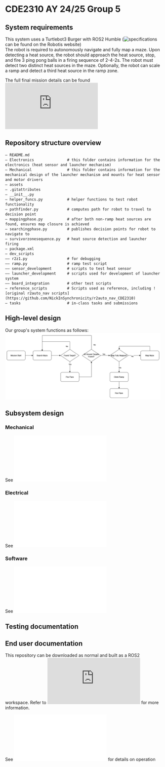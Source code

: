 # CDE2310 AY 24/25 Group 5

## System requirements
This system uses a Turtlebot3 Burger with ROS2 Humble (![specifications](https://emanual.robotis.com/docs/en/platform/turtlebot3/features/#specifications) can be found on the Robotis website)\
The robot is required to autonomously navigate and fully map a maze. Upon detecting a heat source, the robot should approach the heat source, stop, and fire 3 ping pong balls in a firing sequence of 2-4-2s. The robot must detect two distinct heat sources in the maze. Optionally, the robot can scale a ramp and detect a third heat source in the ramp zone.

The full final mission details can be found ![here](https://github.com/NickInSynchronicity/EG2310_AY2024-25/blob/main/docs/Mission%20Readme.md)

## Repository structure overview
```
— README.md
— Electronics               # this folder contains information for the electronics (heat sensor and launcher mechanism)
— Mechanical                # this folder contains information for the mechanical design of the launcher mechanism and mounts for heat sensor and motor drivers
— assets
— .gitattributes
— __init__.py
— helper_funcs.py           # helper functions to test robot functionality
— pathfinder.py             # computes path for robot to travel to decision point 
— mappingphase.py           # after both non-ramp heat sources are found, ensures map closure is achieved
— searchingphase.py         # publishes decision points for robot to navigate to
— survivorzonesequence.py   # heat source detection and launcher firing
— package.xml
— dev_scripts
—— r2z1.py                  # for debugging 
—— ramp.py                  # ramp test script
—— sensor_development       # scripts to test heat sensor
—— launcher_development     # scripts used for development of launcher system
—— board_integration        # other test scripts
— reference_scripts         # Scripts used as reference, including ![original r2auto_nav scripts](https://github.com/NickInSynchronicity/r2auto_nav_CDE2310)
— tasks                     # in-class tasks and submissions
```

## High-level design
Our group's system functions as follows:
![system flowchart](assets/FinalSolution.png)


## Subsystem design

### Mechanical
See ![mechanical_readme](Mechanical/mechanical_readme.md)
### Electrical
See ![electronics_readme](Electronics/electronics_readme.md)

### Software
See ![software_readme](software_readme.md)

## Testing documentation


## End user documentation
This repository can be downloaded as normal and built as a ROS2 workspace. Refer to ![ROS2 Humble documentation](https://docs.ros.org/en/humble/Tutorials/Beginner-Client-Libraries/Creating-A-Workspace/Creating-A-Workspace.html) for more information. 



See ![user manual](assets/end_user_documentation_v1.1.pdf) for details on operation
